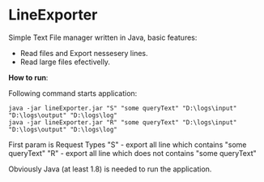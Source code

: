 LineExporter
=======

Simple Text File manager written in Java, basic features:

* Read files and Export nessesery lines.
* Read large files efectivelly.

**How to run**:

Following command starts application:
 
    java -jar lineExporter.jar "S" "some queryText" "D:\logs\input" "D:\logs\output" "D:\logs\log"
    java -jar lineExporter.jar "R" "some queryText" "D:\logs\input" "D:\logs\output" "D:\logs\log"

First param is Request Types
"S" - export all line which contains "some queryText"
"R" - export all line which does not contains "some queryText"

Obviously Java (at least 1.8) is needed to run the application.
